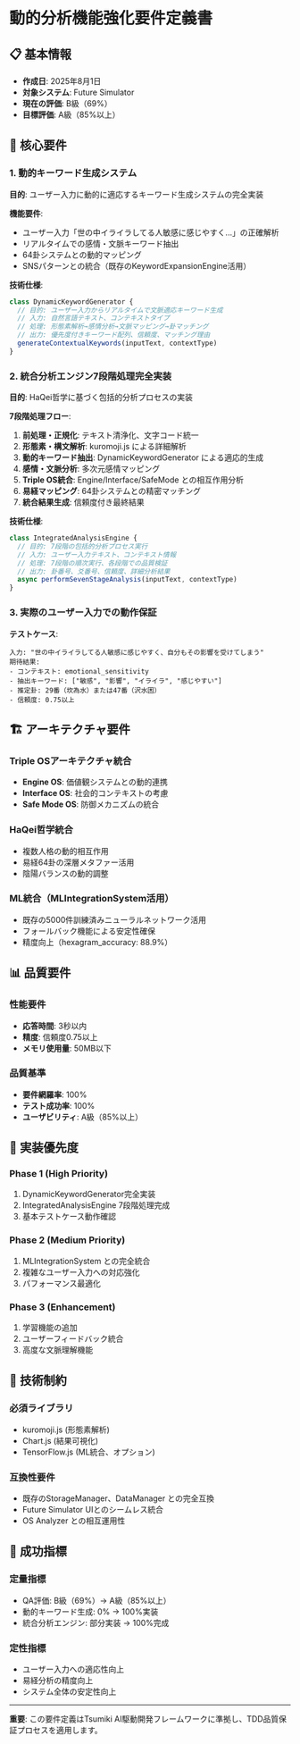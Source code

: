 # 動的分析機能強化要件定義書

## 📋 基本情報
- **作成日**: 2025年8月1日
- **対象システム**: Future Simulator
- **現在の評価**: B級（69%）
- **目標評価**: A級（85%以上）

## 🎯 核心要件

### 1. 動的キーワード生成システム
**目的**: ユーザー入力に動的に適応するキーワード生成システムの完全実装

**機能要件**:
- ユーザー入力「世の中イライラしてる人敏感に感じやすく...」の正確解析
- リアルタイムでの感情・文脈キーワード抽出
- 64卦システムとの動的マッピング
- SNSパターンとの統合（既存のKeywordExpansionEngine活用）

**技術仕様**:
```javascript
class DynamicKeywordGenerator {
  // 目的: ユーザー入力からリアルタイムで文脈適応キーワード生成
  // 入力: 自然言語テキスト、コンテキストタイプ
  // 処理: 形態素解析→感情分析→文脈マッピング→卦マッチング
  // 出力: 優先度付きキーワード配列、信頼度、マッチング理由
  generateContextualKeywords(inputText, contextType)
}
```

### 2. 統合分析エンジン7段階処理完全実装
**目的**: HaQei哲学に基づく包括的分析プロセスの実装

**7段階処理フロー**:
1. **前処理・正規化**: テキスト清浄化、文字コード統一
2. **形態素・構文解析**: kuromoji.js による詳細解析
3. **動的キーワード抽出**: DynamicKeywordGenerator による適応的生成
4. **感情・文脈分析**: 多次元感情マッピング
5. **Triple OS統合**: Engine/Interface/SafeMode との相互作用分析
6. **易経マッピング**: 64卦システムとの精密マッチング
7. **統合結果生成**: 信頼度付き最終結果

**技術仕様**:
```javascript
class IntegratedAnalysisEngine {
  // 目的: 7段階の包括的分析プロセス実行
  // 入力: ユーザー入力テキスト、コンテキスト情報
  // 処理: 7段階の順次実行、各段階での品質検証
  // 出力: 卦番号、爻番号、信頼度、詳細分析結果
  async performSevenStageAnalysis(inputText, contextType)
}
```

### 3. 実際のユーザー入力での動作保証
**テストケース**:
```
入力: "世の中イライラしてる人敏感に感じやすく、自分もその影響を受けてしまう"
期待結果:
- コンテキスト: emotional_sensitivity
- 抽出キーワード: ["敏感", "影響", "イライラ", "感じやすい"]
- 推定卦: 29番（坎為水）または47番（沢水困）
- 信頼度: 0.75以上
```

## 🏗️ アーキテクチャ要件

### Triple OSアーキテクチャ統合
- **Engine OS**: 価値観システムとの動的連携
- **Interface OS**: 社会的コンテキストの考慮
- **Safe Mode OS**: 防御メカニズムの統合

### HaQei哲学統合
- 複数人格の動的相互作用
- 易経64卦の深層メタファー活用
- 陰陽バランスの動的調整

### ML統合（MLIntegrationSystem活用）
- 既存の5000件訓練済みニューラルネットワーク活用
- フォールバック機能による安定性確保
- 精度向上（hexagram_accuracy: 88.9%）

## 📊 品質要件

### 性能要件
- **応答時間**: 3秒以内
- **精度**: 信頼度0.75以上
- **メモリ使用量**: 50MB以下

### 品質基準
- **要件網羅率**: 100%
- **テスト成功率**: 100%
- **ユーザビリティ**: A級（85%以上）

## 🚀 実装優先度

### Phase 1 (High Priority)
1. DynamicKeywordGenerator完全実装
2. IntegratedAnalysisEngine 7段階処理完成
3. 基本テストケース動作確認

### Phase 2 (Medium Priority)
1. MLIntegrationSystem との完全統合
2. 複雑なユーザー入力への対応強化
3. パフォーマンス最適化

### Phase 3 (Enhancement)
1. 学習機能の追加
2. ユーザーフィードバック統合
3. 高度な文脈理解機能

## 🔧 技術制約

### 必須ライブラリ
- kuromoji.js (形態素解析)
- Chart.js (結果可視化)
- TensorFlow.js (ML統合、オプション)

### 互換性要件
- 既存のStorageManager、DataManager との完全互換
- Future Simulator UIとのシームレス統合
- OS Analyzer との相互運用性

## 🎯 成功指標

### 定量指標
- QA評価: B級（69%）→ A級（85%以上）
- 動的キーワード生成: 0% → 100%実装
- 統合分析エンジン: 部分実装 → 100%完成

### 定性指標
- ユーザー入力への適応性向上
- 易経分析の精度向上
- システム全体の安定性向上

---
**重要**: この要件定義はTsumiki AI駆動開発フレームワークに準拠し、TDD品質保証プロセスを適用します。